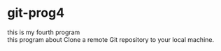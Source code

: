 # git-prog4
this is my fourth program
<br>
this program about Clone a remote Git repository to your local machine.
